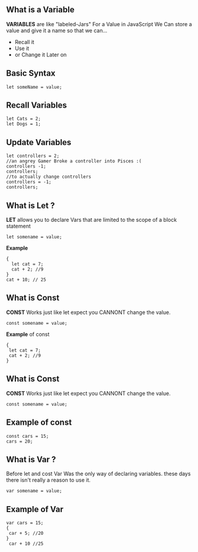 ﻿## What is a Variable
**VARIABLES**  are like "labeled-Jars" For a Value in JavaScript
We Can store a value and give it a name so that we can...
  - Recall it
  -  Use it
  - or Change it Later on
## Basic Syntax

    let someName = value;

## Recall Variables

    let Cats = 2;
    let Dogs = 1;
## Update Variables

    let controllers = 2;
    //an angrey Gamer Broke a controller into Pisces :(
    controllers -1;
    controllers;
    //to actually change controllers
    controllers = -1;
    controllers;
    
    
 ## What is Let ?
 **LET** allows you to declare Vars that are limited to the scope of a block statement
 

    let somename = value;
**Example**

    

    {
      let cat = 7;
      cat + 2; //9
    }
    cat + 10; // 25 
     


## What is Const 

**CONST** Works just like let expect you CANNONT change the value.

```const somename = value;```

**Example** of const

    {
     let cat = 7;
     cat + 2; //9
    }
## What is Const
**CONST** Works just like let expect you CANNONT change the value.
```
const somename = value;
```
## Example of const

    const cars = 15;
    cars = 20;
    
## What is Var ? 
Before let and cost Var Was the only way of declaring variables. these days there isn't really a reason to use it.

    var somename = value;
    
## Example of Var

    var cars = 15;
    {
     car + 5; //20
    }
     car + 10 //25

 



